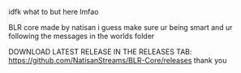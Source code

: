 idfk what to but here lmfao

BLR core made by natisan i guess
make sure ur being smart and ur following the messages in the worlds folder


DOWNLOAD LATEST RELEASE IN THE RELEASES TAB: https://github.com/NatisanStreams/BLR-Core/releases
thank you
